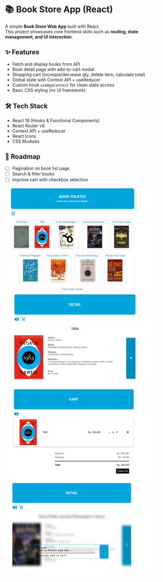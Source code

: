 # 📚 Book Store App (React)

A simple **Book Store Web App** built with React.  
This project showcases core frontend skills such as **routing, state management, and UI interaction**.

## ✨ Features

- Fetch and display books from API
- Book detail page with add-to-cart modal
- Shopping cart (increase/decrease qty, delete item, calculate total)
- Global state with Context API + useReducer
- Custom hook `useAppContext` for clean state access
- Basic CSS styling (no UI framework)

## 🛠️ Tech Stack

- React 18 (Hooks & Functional Components)
- React Router v6
- Context API + useReducer
- React Icons
- CSS Modules

## 📌 Roadmap

- [ ] Pagination on book list page
- [ ] Search & filter books
- [ ] Improve cart with checkbox selection

![App Screenshot](./client/public/landing-page.png)
![App Screenshot](./client/public/detail-page.png)
![App Screenshot](./client/public/cart-page.png)
![App Screenshot](./client/public/modal.png)
